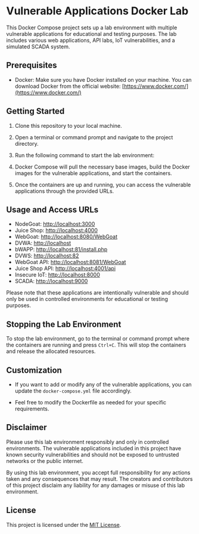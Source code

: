 # Vulnerable Applications Docker Lab

This Docker Compose project sets up a lab environment with multiple vulnerable applications for educational and testing purposes. The lab includes various web applications, API labs, IoT vulnerabilities, and a simulated SCADA system.

## Prerequisites

- Docker: Make sure you have Docker installed on your machine. You can download Docker from the official website: [https://www.docker.com/](https://www.docker.com/)

## Getting Started

1. Clone this repository to your local machine.

2. Open a terminal or command prompt and navigate to the project directory.

3. Run the following command to start the lab environment:


4. Docker Compose will pull the necessary base images, build the Docker images for the vulnerable applications, and start the containers.

5. Once the containers are up and running, you can access the vulnerable applications through the provided URLs.

## Usage and Access URLs

- NodeGoat: [http://localhost:3000](http://localhost:3000)
- Juice Shop: [http://localhost:4000](http://localhost:4000)
- WebGoat: [http://localhost:8080/WebGoat](http://localhost:8080/WebGoat)
- DVWA: [http://localhost](http://localhost)
- bWAPP: [http://localhost:81/install.php](http://localhost:81/install.php)
- DVWS: [http://localhost:82](http://localhost:82)
- WebGoat API: [http://localhost:8081/WebGoat](http://localhost:8081/WebGoat)
- Juice Shop API: [http://localhost:4001/api](http://localhost:4001/api)
- Insecure IoT: [http://localhost:8000](http://localhost:8000)
- SCADA: [http://localhost:9000](http://localhost:9000)

Please note that these applications are intentionally vulnerable and should only be used in controlled environments for educational or testing purposes.

## Stopping the Lab Environment

To stop the lab environment, go to the terminal or command prompt where the containers are running and press `Ctrl+C`. This will stop the containers and release the allocated resources.

## Customization

- If you want to add or modify any of the vulnerable applications, you can update the `docker-compose.yml` file accordingly.

- Feel free to modify the Dockerfile as needed for your specific requirements.

## Disclaimer

Please use this lab environment responsibly and only in controlled environments. The vulnerable applications included in this project have known security vulnerabilities and should not be exposed to untrusted networks or the public internet.

By using this lab environment, you accept full responsibility for any actions taken and any consequences that may result. The creators and contributors of this project disclaim any liability for any damages or misuse of this lab environment.

## License

This project is licensed under the [MIT License](LICENSE).
